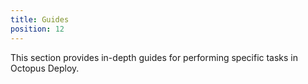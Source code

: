 ```yaml
---
title: Guides
position: 12
---
```



This section provides in-depth guides for performing specific tasks in Octopus Deploy.
